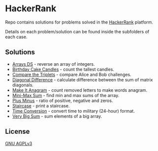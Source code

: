 # HackerRank

Repo contains solutions for problems solved in the [HackerRank](https://hackerrank.com) platform.

Details on each problem/solution can be found inside the subfolders of each case.

## Solutions

- [Arrays DS](./arrays-ds/) - reverse an array of integers.
- [Birthday Cake Candles](./bday-cake-candles/) - count the tallest candles.
- [Compare the Triplets](./compare-triplets/) - compare Alice and Bob challenges.
- [Diagonal Difference](./diagonal-difference/) - calculate difference between the sum of matrix diagonals.
- [Make It Anagram](./make-it-anagram/) - count removed letters to make words anagram.
- [Mini-Max Sum](./mini-max-sum/) - find min and max sums of the array.
- [Plus Minus](./plus-minus/) - ratio of positive, negative and zeros.
- [Staircase](./staircase/) - print a staircase.
- [Time Conversion](./time-conversion/) - convert time to military (24-hour) format.
- [Very Big Sum](./very-big-sum/) - sum elements of a big array.

## License

[GNU AGPLv3](./LICENSE)
